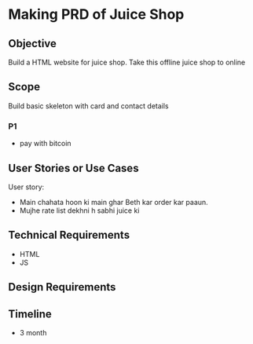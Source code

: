 # Making PRD of Juice Shop

## Objective

Build a HTML website for juice shop. Take this offline juice shop to online

## Scope

Build basic skeleton with card and contact details

### P1
- pay with bitcoin

## User Stories or Use Cases

User story:

- Main chahata hoon ki main ghar Beth kar order kar paaun.
- Mujhe rate list dekhni h sabhi juice ki

## Technical Requirements

- HTML
- JS

## Design Requirements

## Timeline

- 3 month